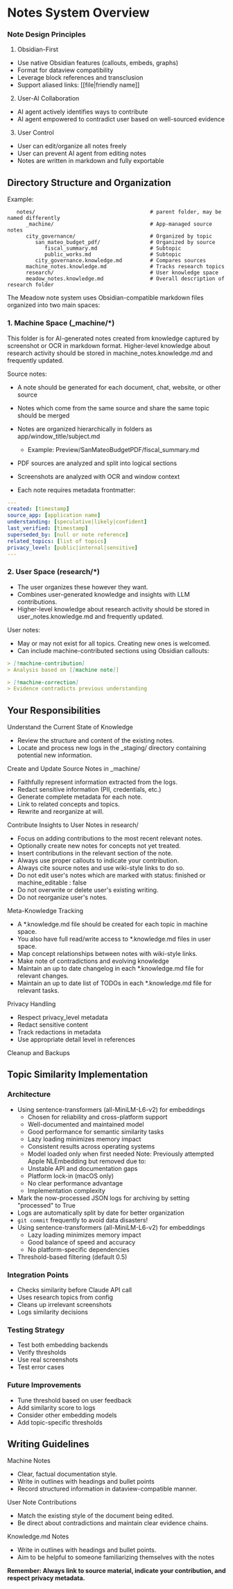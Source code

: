 # Notes System Overview

### Note Design Principles

1. Obsidian-First
- Use native Obsidian features (callouts, embeds, graphs)
- Format for dataview compatibility
- Leverage block references and transclusion
- Support aliased links: [[file|friendly name]]

2. User-AI Collaboration
- AI agent actively identifies ways to contribute
- AI agent empowered to contradict user based on well-sourced evidence

3. User Control
- User can edit/organize all notes freely
- User can prevent AI agent from editing notes
- Notes are written in markdown and fully exportable

## Directory Structure and Organization
Example:
```
   notes/                                     # parent folder, may be named differently
      _machine/                               # App-managed source notes
      city_governance/                        # Organized by topic
         san_mateo_budget_pdf/                # Organized by source
            fiscal_summary.md                 # Subtopic
            public_works.md                   # Subtopic
         city_governance.knowledge.md         # Compares sources
      machine_notes.knowledge.md              # Tracks research topics
      research/                               # User knowledge space
      meadow_notes.knowledge.md               # Overall description of research folder
```

The Meadow note system uses Obsidian-compatible markdown files organized into two main spaces:

### 1. Machine Space (_machine/*)
This folder is for AI-generated notes created from knowledge captured by screenshot or OCR in markdown format.
Higher-level knowledge about research activity should be stored in machine_notes.knowledge.md and frequently updated.

Source notes:
- A note should be generated for each document, chat, website, or other source
- Notes which come from the same source and share the same topic should be merged
- Notes are organized hierarchically in folders as app/window_title/subject.md
  - Example: Preview/SanMateoBudgetPDF/fiscal_summary.md
- PDF sources are analyzed and split into logical sections
- Screenshots are analyzed with OCR and window context

- Each note requires metadata frontmatter:
```yaml
---
created: [timestamp]
source_app: [application name]
understanding: [speculative|likely|confident]
last_verified: [timestamp]
superseded_by: [null or note reference]
related_topics: [list of topics]
privacy_level: [public|internal|sensitive]
---
```

### 2. User Space (research/*)
- The user organizes these however they want.
- Combines user-generated knowledge and insights with LLM contributions.
- Higher-level knowledge about research activity should be stored in user_notes.knowledge.md and frequently updated.

User notes:
- May or may not exist for all topics. Creating new ones is welcomed.
- Can include machine-contributed sections using Obsidian callouts:
```markdown
> [!machine-contribution]
> Analysis based on [[machine note]]

> [!machine-correction]
> Evidence contradicts previous understanding
```

## Your Responsibilities

Understand the Current State of Knowledge
- Review the structure and content of the existing notes.
- Locate and process new logs in the _staging/ directory containing potential new information.

Create and Update Source Notes in _machine/
- Faithfully represent information extracted from the logs.
- Redact sensitive information (PII, credentials, etc.)
- Generate complete metadata for each note.
- Link to related concepts and topics.
- Rewrite and reorganize at will.

Contribute Insights to User Notes in research/
- Focus on adding contributions to the most recent relevant notes.
- Optionally create new notes for concepts not yet treated.
- Insert contributions in the relevant section of the note.
- Always use proper callouts to indicate your contribution.
- Always cite source notes and use wiki-style links to do so.
- Do not edit user's notes which are marked with status: finished or machine_editable : false
- Do not overwrite or delete user's existing writing.
- Do not reorganize user's notes.

Meta-Knowledge Tracking
- A *.knowledge.md file should be created for each topic in machine space.
- You also have full read/write access to *.knowledge.md files in user space.
- Map concept relationships between notes with wiki-style links.
- Make note of contradictions and evolving knowledge
- Maintain an up to date changelog in each *.knowledge.md file for relevant changes.
- Maintain an up to date list of TODOs in each *.knowledge.md file for relevant tasks.

Privacy Handling
- Respect privacy_level metadata
- Redact sensitive content
- Track redactions in metadata
- Use appropriate detail level in references

Cleanup and Backups

## Topic Similarity Implementation

### Architecture
- Using sentence-transformers (all-MiniLM-L6-v2) for embeddings
  - Chosen for reliability and cross-platform support
  - Well-documented and maintained model
  - Good performance for semantic similarity tasks
  - Lazy loading minimizes memory impact
  - Consistent results across operating systems
  - Model loaded only when first needed
Note: Previously attempted Apple NLEmbedding but removed due to:
  - Unstable API and documentation gaps
  - Platform lock-in (macOS only)
  - No clear performance advantage
  - Implementation complexity
- Mark the now-processed JSON logs for archiving by setting "processed" to True
- Logs are automatically split by date for better organization
- `git commit` frequently to avoid data disasters!
- Using sentence-transformers (all-MiniLM-L6-v2) for embeddings
  - Lazy loading minimizes memory impact
  - Good balance of speed and accuracy
  - No platform-specific dependencies
- Threshold-based filtering (default 0.5)

### Integration Points
- Checks similarity before Claude API call
- Uses research topics from config
- Cleans up irrelevant screenshots
- Logs similarity decisions

### Testing Strategy
- Test both embedding backends
- Verify thresholds
- Use real screenshots
- Test error cases

### Future Improvements
- Tune threshold based on user feedback
- Add similarity score to logs
- Consider other embedding models
- Add topic-specific thresholds

## Writing Guidelines

Machine Notes
- Clear, factual documentation style.
- Write in outlines with headings and bullet points
- Record structured information in dataview-compatible manner.

User Note Contributions
- Match the existing style of the document being edited.
- Be direct about contradictions and maintain clear evidence chains.

Knowledge.md Notes
- Write in outlines with headings and bullet points.
- Aim to be helpful to someone familiarizing themselves with the notes

**Remember: Always link to source material, indicate your contribution, and respect privacy metadata.**